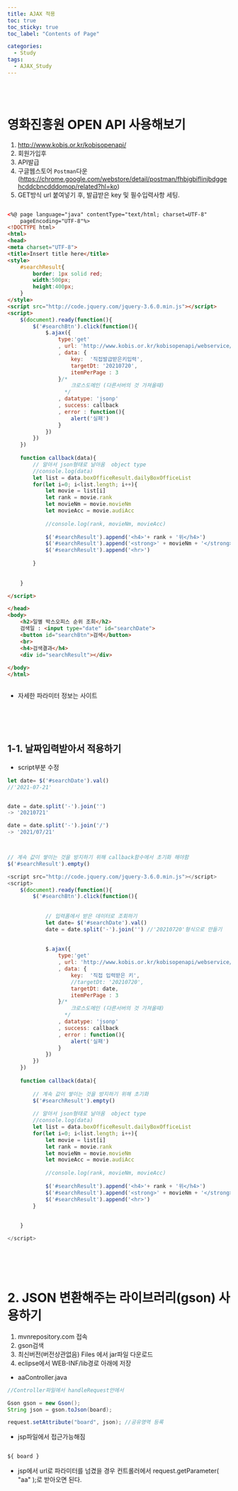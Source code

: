 ```yaml
---
title: AJAX 적용
toc: true
toc_sticky: true
toc_label: "Contents of Page"

categories:
  - Study
tags:
  - AJAX_Study
---
```


<br><br>


# 영화진흥원 OPEN API 사용해보기
1. http://www.kobis.or.kr/kobisopenapi/
2. 회원가입후
3. API발급
4. 구글웹스토어 `Postman`다운(https://chrome.google.com/webstore/detail/postman/fhbjgbiflinjbdggehcddcbncdddomop/related?hl=ko)
5. GET방식 url 붙여넣기 후, 발급받은 key 및 필수입력사항 세팅.

~~~html

<%@ page language="java" contentType="text/html; charset=UTF-8"
    pageEncoding="UTF-8"%>
<!DOCTYPE html>
<html>
<head>
<meta charset="UTF-8">
<title>Insert title here</title>
<style>
	#searchResult{
		border: 1px solid red;
		width:500px;
		height:400px;
	}
</style>
<script src="http://code.jquery.com/jquery-3.6.0.min.js"></script>
<script>
	$(document).ready(function(){
		$('#searchBtn').click(function(){
			$.ajax({
				type:'get'
				, url: 'http://www.kobis.or.kr/kobisopenapi/webservice/rest/boxoffice/searchDailyBoxOfficeList.json'
				, data: {
					key:  '직접발급받은키입력',
					targetDt: '20210720',
					itemPerPage : 3
				}/* 
					크로스도메인 (다른서버의 것 가져올때)
				  */
				, datatype: 'jsonp'
				, success: callback
				, error : function(){
					alert('실패')
				}
			})
		})
	})
	
	function callback(data){
		// 알아서 json형태로 날아옴  object type
		//console.log(data)
		let list = data.boxOfficeResult.dailyBoxOfficeList
		for(let i=0; i<list.length; i++){
			let movie = list[i]
			let rank = movie.rank
			let movieNm = movie.movieNm
			let movieAcc = movie.audiAcc
			
			//console.log(rank, movieNm, movieAcc)
			
			$('#searchResult').append('<h4>'+ rank + '위</h4>')
			$('#searchResult').append('<strong>' + movieNm + '</strong>(누적관객수 : ' + movieAcc + '명)')
			$('#searchResult').append('<hr>')
			
		}
		
		
	}

</script>

</head>
<body>
	<h2>일별 박스오피스 순위 조희</h2>
	검색일 : <input type="date" id="searchDate">
	<button id="searchBtn">검색</button>
	<br>
	<h4>검색결과</h4>
	<div id="searchResult"></div>
	
</body>
</html>
  
~~~

- 자세한 파라미터 정보는 사이트

<br><br><br>

## 1-1. 날짜입력받아서 적용하기
- script부분 수정


```javascript
let date= $('#searchDate').val()
//'2021-07-21'


date = date.split('-').join('')
-> '20210721'

date = date.split('-').join('/')
-> '2021/07/21'



// 계속 값이 쌓이는 것을 방지하기 위해 callback함수에서 초기화 해야함
$('#searchResult').empty()
```

```javascript
<script src="http://code.jquery.com/jquery-3.6.0.min.js"></script>
<script>
	$(document).ready(function(){
		$('#searchBtn').click(function(){
			
			
			// 입력폼에서 받은 데이터로 조회하기 
			let date= $('#searchDate').val()
			date = date.split('-').join('') //'20210720'형식으로 만들기
			
			
			$.ajax({
				type:'get'
				, url: 'http://www.kobis.or.kr/kobisopenapi/webservice/rest/boxoffice/searchDailyBoxOfficeList.json'
				, data: {
					key:  '직접 입력받은 키',
					//targetDt: '20210720', 
					targetDt: date,
					itemPerPage : 3
				}/* 
					크로스도메인 (다른서버의 것 가져올때)
				  */
				, datatype: 'jsonp'
				, success: callback
				, error : function(){
					alert('실패')
				}
			})
		})
	})
	
	function callback(data){
		
		// 계속 값이 쌓이는 것을 방지하기 위해 초기화
		$('#searchResult').empty()
		
		// 알아서 json형태로 날아옴  object type
		//console.log(data)
		let list = data.boxOfficeResult.dailyBoxOfficeList
		for(let i=0; i<list.length; i++){
			let movie = list[i]
			let rank = movie.rank
			let movieNm = movie.movieNm
			let movieAcc = movie.audiAcc
			
			//console.log(rank, movieNm, movieAcc)
			
			$('#searchResult').append('<h4>'+ rank + '위</h4>')
			$('#searchResult').append('<strong>' + movieNm + '</strong>(누적관객수 : ' + movieAcc + '명)')
			$('#searchResult').append('<hr>')
		}
		
		
	}

</script>
```

<br><br><br>

# 2. JSON 변환해주는 라이브러리(gson) 사용하기
1. mvnrepository.com 접속
2. gson검색
3. 최신버전(버전상관없음) Files 에서 jar파일 다운로드
4. eclipse에서 WEB-INF/lib경로 아래에 저장

- aaController.java

```java
//Controller파일에서 handleRequest안에서

Gson gson = new Gson();
String json = gson.toJson(board);

request.setAttribute("board", json); //공유영역 등록
```

- jsp파일에서 접근가능해짐

~~~html

${ board }

~~~

- jsp에서 url로 파라미터를 넘겼을 경우 컨트롤러에서 request.getParameter( "aa" );로 받아오면 된다.

<br><br><br>
